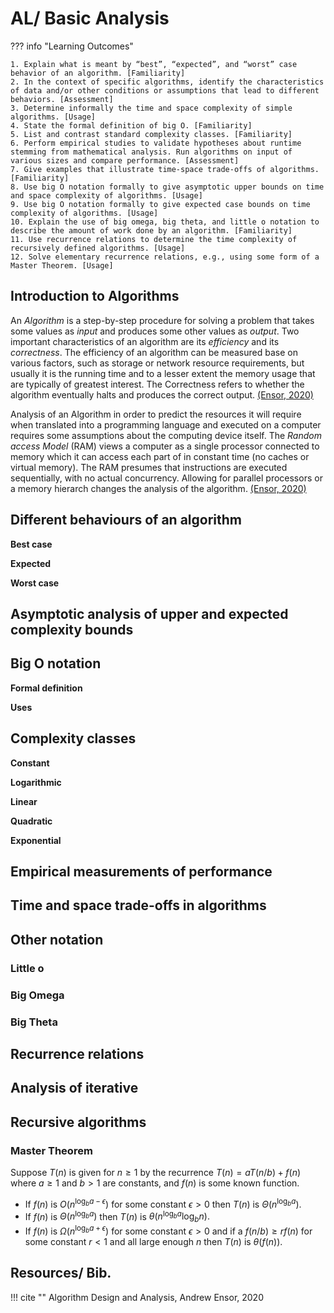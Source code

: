 # AL/ Basic Analysis

??? info "Learning Outcomes"

    1. Explain what is meant by “best”, “expected”, and “worst” case behavior of an algorithm. [Familiarity]
    2. In the context of specific algorithms, identify the characteristics of data and/or other conditions or assumptions that lead to different behaviors. [Assessment]
    3. Determine informally the time and space complexity of simple algorithms. [Usage]
    4. State the formal definition of big O. [Familiarity]
    5. List and contrast standard complexity classes. [Familiarity]
    6. Perform empirical studies to validate hypotheses about runtime stemming from mathematical analysis. Run algorithms on input of various sizes and compare performance. [Assessment]
    7. Give examples that illustrate time-space trade-offs of algorithms. [Familiarity]
    8. Use big O notation formally to give asymptotic upper bounds on time and space complexity of algorithms. [Usage]
    9. Use big O notation formally to give expected case bounds on time complexity of algorithms. [Usage]
    10. Explain the use of big omega, big theta, and little o notation to describe the amount of work done by an algorithm. [Familiarity]
    11. Use recurrence relations to determine the time complexity of recursively defined algorithms. [Usage]
    12. Solve elementary recurrence relations, e.g., using some form of a Master Theorem. [Usage]

## Introduction to Algorithms

An *Algorithm* is a step-by-step procedure for solving a problem that takes some values as *input* and produces some other values as *output*. Two important characteristics of an algorithm are its *efficiency* and its *correctness*.  The efficiency of an algorithm can be measured base on various factors, such as storage or network resource requirements, but usually it is the running time and to a lesser extent the memory usage that are typically of greatest interest.  The Correctness refers to whether the algorithm eventually halts and produces the correct output. [(Ensor, 2020)](#resources-bib)

Analysis of an Algorithm in order to predict the resources it will require when translated into a programming language and executed on a computer requires some assumptions about the computing device itself. The *Random access Model* (RAM) views a computer as a single processor connected to memory which it can access each part of in constant time (no caches or virtual memory). The RAM presumes that instructions are executed sequentially, with no actual concurrency. Allowing for parallel processors or a memory hierarch changes the analysis of the algorithm. [(Ensor, 2020)](#resources-bib)

## Different behaviours of an algorithm

**Best case**

**Expected**

**Worst case** 

## Asymptotic analysis of upper and expected complexity bounds

## Big O notation

**Formal definition**

**Uses**

## Complexity classes

**Constant**

**Logarithmic**

**Linear**

**Quadratic**

**Exponential**

## Empirical measurements of performance

## Time and space trade-offs in algorithms

## Other notation

### Little o

### Big Omega

### Big Theta

## Recurrence relations

## Analysis of iterative

## Recursive algorithms

### Master Theorem

Suppose $T(n)$ is given for $n \geq 1$ by the recurrence $T(n) = aT(n/b) + f(n)$ where $a \geq 1$ and $b > 1$ are constants, and $f(n)$ is some known function.

- If $f(n)$ is $O(n^{\log_{b}a-\epsilon})$ for some constant $\epsilon > 0$ then $T(n)$ is $\Theta({n^{\log_{b}a})}.$
- If $f(n)$ is $\Theta({n^{\log_{b}a}})$ then $T(n)$ is $\theta({n^{\log_{b}a}} \log_{b}n).$
- If $f(n)$ is $\Omega({n^{\log_{b}a+\epsilon}})$ for some constant $\epsilon > 0$ and if a $f(n/b) \geq r f(n)$ for some constant $r < 1$ and all large enough $n$ then $T(n)$ is $\theta(f(n)).$

## Resources/ Bib.

!!! cite ""
    Algorithm Design and Analysis, Andrew Ensor, 2020